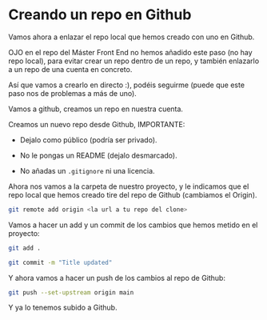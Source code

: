 # Creando un repo en Github

Vamos ahora a enlazar el repo local que hemos creado con uno en Github.

OJO en el repo del Máster Front End no hemos añadido este paso (no hay repo local), para evitar crear un repo dentro de un repo, y también enlazarlo a un repo de una cuenta en concreto.

Así que vamos a crearlo en directo :), podéis seguirme (puede que este paso nos de problemas a más de uno).

Vamos a github, creamos un repo en nuestra cuenta.

Creamos un nuevo repo desde Github, IMPORTANTE:
  - Dejalo como público (podría ser privado).

  - No le pongas un README (dejalo desmarcado).

  - No añadas un `.gitignore` ni una licencia.

  Ahora nos vamos a la carpeta de nuestro proyecto, y le indicamos que el repo local que hemos creado tire del repo de Github (cambiamos el Origin).

```bash
git remote add origin <la url a tu repo del clone>
```

Vamos a hacer un add y un commit de los cambios que hemos metido en el proyecto:

```bash
git add .
```

```bash
git commit -m "Title updated"
```

Y ahora vamos a hacer un push de los cambios al repo de Github:

```bash
git push --set-upstream origin main
```

Y ya lo tenemos subido a Github.